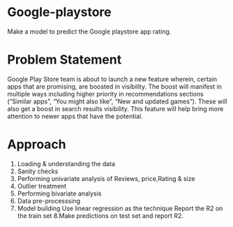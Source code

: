 # Google-playstore
Make a model to predict the Google playstore app rating.
# Problem Statement
Google Play Store team is about to launch a new feature wherein, certain apps that are promising, are boosted in visibility. The boost will manifest in multiple ways including higher priority in recommendations sections (“Similar apps”, “You might also like”, “New and updated games”). These will also get a boost in search results visibility.  This feature will help bring more attention to newer apps that have the potential.
# Approach
1. Loading & understanding the data
2. Sanity checks
3. Performing univariate analysis of Reviews, price,Rating & size
4. Outlier treatment
5. Performing bivariate analysis
6. Data pre-processsing
7. Model building
   Use linear regression as the technique
   Report the R2 on the train set
8.Make predictions on test set and report R2.
